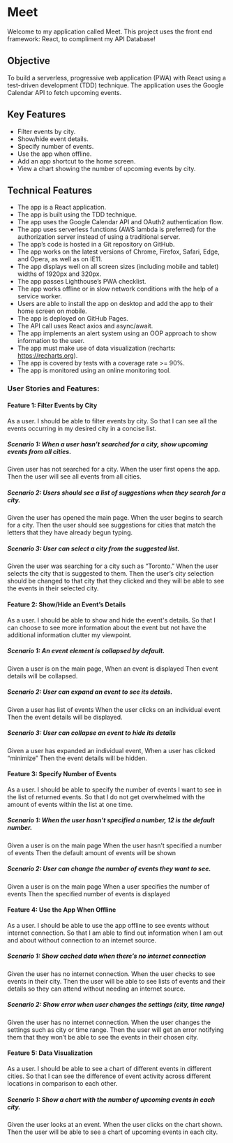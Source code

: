 # Meet

Welcome to my application called Meet. This project uses the front end framework: React, to compliment my API Database!

## Objective

To build a serverless, progressive web application (PWA) with React using a test-driven development (TDD) technique. The application uses the Google Calendar API to fetch upcoming events.

## Key Features

- Filter events by city.
- Show/hide event details.
- Specify number of events.
- Use the app when offline.
- Add an app shortcut to the home screen.
- View a chart showing the number of upcoming events by city.

## Technical Features

- The app is a React application.
- The app is built using the TDD technique.
- The app uses the Google Calendar API and OAuth2 authentication flow.
- The app uses serverless functions (AWS lambda is preferred) for the authorization server instead of using a traditional server.
- The app’s code is hosted in a Git repository on GitHub.
- The app works on the latest versions of Chrome, Firefox, Safari, Edge, and Opera, as well
  as on IE11.
- The app displays well on all screen sizes (including mobile and tablet) widths of 1920px
  and 320px.
- The app passes Lighthouse’s PWA checklist.
- The app works offline or in slow network conditions with the help of a service worker.
- Users are able to install the app on desktop and add the app to their home screen on
  mobile.
- The app is deployed on GitHub Pages.
- The API call uses React axios and async/await.
- The app implements an alert system using an OOP approach to show information to the
  user.
- The app must make use of data visualization (recharts: https://recharts.org).
- The app is covered by tests with a coverage rate >= 90%.
- The app is monitored using an online monitoring tool.

### User Stories and Features:

#### Feature 1: Filter Events by City

As a user.
I should be able to filter events by city.
So that I can see all the events occurring in my desired city in a concise list.

##### Scenario 1: When a user hasn’t searched for a city, show upcoming events from all cities.

Given user has not searched for a city.
When the user first opens the app.
Then the user will see all events from all cities.

##### Scenario 2: Users should see a list of suggestions when they search for a city.

Given the user has opened the main page.
When the user begins to search for a city.
Then the user should see suggestions for cities that match the letters that they have already begun typing.

##### Scenario 3: User can select a city from the suggested list.

Given the user was searching for a city such as “Toronto.”
When the user selects the city that is suggested to them.
Then the user’s city selection should be changed to that city that they clicked and they will be able to see the events in their selected city.

#### Feature 2: Show/Hide an Event’s Details

As a user.
I should be able to show and hide the event's details.
So that I can choose to see more information about the event but not have the additional information clutter my viewpoint.

##### Scenario 1: An event element is collapsed by default.

Given a user is on the main page,
When an event is displayed
Then event details will be collapsed.

##### Scenario 2: User can expand an event to see its details.

Given a user has list of events
When the user clicks on an individual event
Then the event details will be displayed.

##### Scenario 3: User can collapse an event to hide its details

Given a user has expanded an individual event,
When a user has clicked “minimize”
Then the event details will be hidden.

#### Feature 3: Specify Number of Events

As a user.
I should be able to specify the number of events I want to see in the list of returned events.
So that I do not get overwhelmed with the amount of events within the list at one time.

##### Scenario 1: When the user hasn’t specified a number, 12 is the default number.

Given a user is on the main page
When the user hasn’t specified a number of events
Then the default amount of events will be shown

##### Scenario 2: User can change the number of events they want to see.

Given a user is on the main page
When a user specifies the number of events
Then the specified number of events is displayed

#### Feature 4: Use the App When Offline

As a user.
I should be able to use the app offline to see events without internet connection.
So that I am able to find out information when I am out and about without connection to an internet source.

##### Scenario 1: Show cached data when there’s no internet connection

Given the user has no internet connection.
When the user checks to see events in their city.
Then the user will be able to see lists of events and their details so they can attend without needing an internet source.

##### Scenario 2: Show error when user changes the settings (city, time range)

Given the user has no internet connection.
When the user changes the settings such as city or time range.
Then the user will get an error notifying them that they won’t be able to see the events in their chosen city.

#### Feature 5: Data Visualization

As a user.
I should be able to see a chart of different events in different cities.
So that I can see the difference of event activity across different locations in comparison to each other.

##### Scenario 1: Show a chart with the number of upcoming events in each city.

Given the user looks at an event.
When the user clicks on the chart shown.
Then the user will be able to see a chart of upcoming events in each city.
